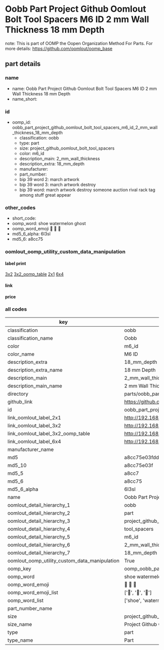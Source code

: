 # Oobb Part Project Github Oomlout Bolt Tool Spacers M6 ID 2 mm Wall Thickness 18 mm Depth  

note: This is part of OOMP the Oopen Organization Method For Parts. For more details: https://github.com/oomlout/oomp_base

##  part details
  







### name
* name: Oobb Part Project Github Oomlout Bolt Tool Spacers M6 ID 2 mm Wall Thickness 18 mm Depth
* name_short: 
### id
* oomp_id: oobb_part_project_github_oomlout_bolt_tool_spacers_m6_id_2_mm_wall_thickness_18_mm_depth
  * classification: oobb
  * type: part
  * size: project_github_oomlout_bolt_tool_spacers
  * color: m6_id
  * description_main: 2_mm_wall_thickness
  * description_extra: 18_mm_depth
  * manufacturer: 
  * part_number: 
  * bip 39 word 2: march artwork
  * bip 39 word 3: march artwork destroy
  * bip 39 word: march artwork destroy someone auction rival rack tag among stuff great appear

### other_codes
* short_code: 
* oomp_word: shoe watermelon ghost
* oomp_word_emoji :shoe: :watermelon: :ghost:
* md5_6_alpha: 6l3sl
* md5_6: a8cc75






### oomlout_oomp_utility_custom_data_manipulation
#### label print
[3x2](http://192.168.1.245:1112/?label=oomp%206l3sl)
[3x2_oomp_table](http://192.168.1.108:1112/?label=oomp%206l3sl)
[2x1](http://192.168.1.242:1112/?label=oomp%206l3sl)
[6x4](http://192.168.1.55:1112/?label=oomp%206l3sl)    

#### link

                              

#### price







### all codes 
| key | value |  
| --- | --- |  
| classification | oobb |  
| classification_name | Oobb |  
| color | m6_id |  
| color_name | M6 ID |  
| description_extra | 18_mm_depth |  
| description_extra_name | 18 mm Depth |  
| description_main | 2_mm_wall_thickness |  
| description_main_name | 2 mm Wall Thickness |  
| directory | parts/oobb_part_project_github_oomlout_bolt_tool_spacers_m6_id_2_mm_wall_thickness_18_mm_depth |  
| github_link | https://github.com/oomlout/oomlout_oomp_part_src/tree/main/parts/oobb_part_project_github_oomlout_bolt_tool_spacers_m6_id_2_mm_wall_thickness_18_mm_depth |  
| id | oobb_part_project_github_oomlout_bolt_tool_spacers_m6_id_2_mm_wall_thickness_18_mm_depth |  
| link_oomlout_label_2x1 | http://192.168.1.242:1112/?label=oomp%206l3sl |  
| link_oomlout_label_3x2 | http://192.168.1.245:1112/?label=oomp%206l3sl |  
| link_oomlout_label_3x2_oomp_table | http://192.168.1.108:1112/?label=oomp%206l3sl |  
| link_oomlout_label_6x4 | http://192.168.1.55:1112/?label=oomp%206l3sl |  
| manufacturer_name |  |  
| md5 | a8cc75e03fdd3612ea877cf078434c3e |  
| md5_10 | a8cc75e03f |  
| md5_5 | a8cc7 |  
| md5_6 | a8cc75 |  
| md5_6_alpha | 6l3sl |  
| name | Oobb Part Project Github Oomlout Bolt Tool Spacers M6 ID 2 mm Wall Thickness 18 mm Depth |  
| oomlout_detail_hierarchy_1 | oobb |  
| oomlout_detail_hierarchy_2 | part |  
| oomlout_detail_hierarchy_3 | project_github_bolt |  
| oomlout_detail_hierarchy_4 | tool_spacers |  
| oomlout_detail_hierarchy_5 | m6_id |  
| oomlout_detail_hierarchy_6 | 2_mm_wall_thickness |  
| oomlout_detail_hierarchy_7 | 18_mm_depth |  
| oomlout_oomp_utility_custom_data_manipulation | True |  
| oomp_key | oomp_oobb_part_project_github_oomlout_bolt_tool_spacers_m6_id_2_mm_wall_thickness_18_mm_depth |  
| oomp_word | shoe watermelon ghost |  
| oomp_word_emoji | :shoe: :watermelon: :ghost: |  
| oomp_word_emoji_list | [':shoe:', ':watermelon:', ':ghost:'] |  
| oomp_word_list | ['shoe', 'watermelon', 'ghost'] |  
| part_number_name |  |  
| size | project_github_oomlout_bolt_tool_spacers |  
| size_name | Project Github Oomlout Bolt Tool Spacers |  
| type | part |  
| type_name | Part |  
